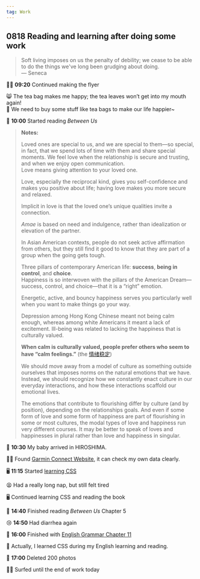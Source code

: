 ```yaml
---
tag: Work
---
```


## 0818 Reading and learning after doing some work

>Soft living imposes on us the penalty of debility; we cease to be able to do the things we've long been grudging about doing.  
>— Seneca

👩‍💼 **09:20** Continued making the flyer

😸 The tea bag makes me happy; the tea leaves won’t get into my mouth again!  
💭 We need to buy some stuff like tea bags to make our life happier~

📖 **10:00** Started reading *Between Us*

>**Notes:**
>
>Loved ones are special to us, and we are special to them—so special, in fact, that we spend lots of time with them and share special moments.
>We feel love when the relationship is secure and trusting, and when we enjoy open communication.  
>Love means giving attention to your loved one.
>
>Love, especially the reciprocal kind, gives you self-confidence and makes you positive about life; having love makes you more secure and relaxed.
>
>Implicit in love is that the loved one’s unique qualities invite a connection.
>
>*Amae* is based on need and indulgence, rather than idealization or elevation of the partner.
>
>In Asian American contexts, people do not seek active affirmation from others, but they still find it good to know that they are part of a group when the going gets tough.
>
>Three pillars of contemporary American life: **success**, **being in control**, and **choice**.  
>Happiness is so interwoven with the pillars of the American Dream—success, control, and choice—that it is a “right” emotion.
>
>Energetic, active, and bouncy happiness serves you particularly well when you want to make things go your way.
>
>Depression among Hong Kong Chinese meant not being calm enough, whereas among white Americans it meant a lack of excitement.
>Ill-being was related to lacking the happiness that is culturally valued.
>
>**When calm is culturally valued, people prefer others who seem to have “calm feelings.”** (the [情绪稳定](https://baike.baidu.com/item/%E6%83%85%E7%BB%AA%E7%A8%B3%E5%AE%9A/8191876))
>
>We should move away from a model of culture as something outside ourselves that imposes norms on the natural emotions that we have.  
>Instead, we should recognize how we constantly enact culture in our everyday interactions, and how these interactions scaffold our emotional lives.
>
>The emotions that contribute to flourishing differ by culture (and by position), depending on the relationships goals.
>And even if some form of love and some form of happiness are part of flourishing in some or most cultures, the modal types of love and happiness run very different courses.
>It may be better to speak of loves and happinesses in plural rather than love and happiness in singular.

🐤 **10:30** My baby arrived in HIROSHIMA.

🏃‍♀️ Found [Garmin Connect Website](https://connect.garmin.com/modern/home), it can check my own data clearly.

🖥️ **11:15** Started [learning CSS](https://developer.mozilla.org/zh-CN/docs/Learn_web_development/Core/Styling_basics/Getting_started)

😫 Had a really long nap, but still felt tired

🖥️ Continued learning CSS and reading the book

📖 **14:40** Finished reading *Between Us* Chapter 5

😢 **14:50** Had diarrhea again

📗 **16:00** Finished with [English Grammar Chapter 11](https://llwslc.github.io/grammar-club/content/Chapter11.html)

🙌 Actually, I learned CSS during my English learning and reading.

📱 **17:00** Deleted 200 photos

🏄‍♀️ Surfed until the end of work today
